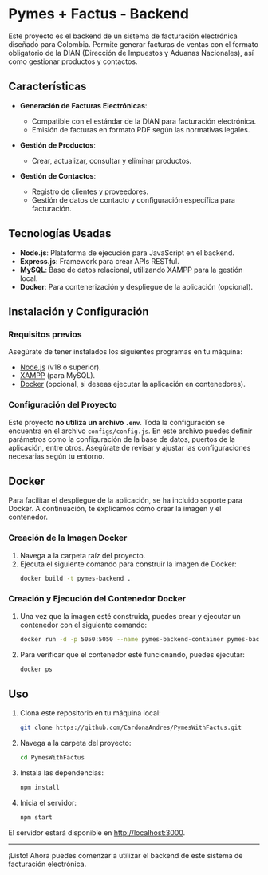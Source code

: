 # Pymes + Factus - Backend

Este proyecto es el backend de un sistema de facturación electrónica diseñado para Colombia. Permite generar facturas de ventas con el formato obligatorio de la DIAN (Dirección de Impuestos y Aduanas Nacionales), así como gestionar productos y contactos.

## Características

- **Generación de Facturas Electrónicas**:
  - Compatible con el estándar de la DIAN para facturación electrónica.
  - Emisión de facturas en formato PDF según las normativas legales.

- **Gestión de Productos**:
  - Crear, actualizar, consultar y eliminar productos.

- **Gestión de Contactos**:
  - Registro de clientes y proveedores.
  - Gestión de datos de contacto y configuración específica para facturación.

## Tecnologías Usadas

- **Node.js**: Plataforma de ejecución para JavaScript en el backend.
- **Express.js**: Framework para crear APIs RESTful.
- **MySQL**: Base de datos relacional, utilizando XAMPP para la gestión local.
- **Docker**: Para contenerización y despliegue de la aplicación (opcional).

## Instalación y Configuración

### Requisitos previos

Asegúrate de tener instalados los siguientes programas en tu máquina:

- [Node.js](https://nodejs.org/) (v18 o superior).
- [XAMPP](https://www.apachefriends.org/) (para MySQL).
- [Docker](https://www.docker.com/) (opcional, si deseas ejecutar la aplicación en contenedores).

### Configuración del Proyecto

Este proyecto **no utiliza un archivo `.env`**. Toda la configuración se encuentra en el archivo `configs/config.js`. En este archivo puedes definir parámetros como la configuración de la base de datos, puertos de la aplicación, entre otros. Asegúrate de revisar y ajustar las configuraciones necesarias según tu entorno.

## Docker

Para facilitar el despliegue de la aplicación, se ha incluido soporte para Docker. A continuación, te explicamos cómo crear la imagen y el contenedor.

### Creación de la Imagen Docker

1. Navega a la carpeta raíz del proyecto.
2. Ejecuta el siguiente comando para construir la imagen de Docker:
   ```bash
   docker build -t pymes-backend .
   ```

### Creación y Ejecución del Contenedor Docker

1. Una vez que la imagen esté construida, puedes crear y ejecutar un contenedor con el siguiente comando:
   ```bash
   docker run -d -p 5050:5050 --name pymes-backend-container pymes-backend
   ```

2. Para verificar que el contenedor esté funcionando, puedes ejecutar:
   ```bash
   docker ps
   ```

## Uso

1. Clona este repositorio en tu máquina local:
   ```bash
   git clone https://github.com/CardonaAndres/PymesWithFactus.git
   ```

2. Navega a la carpeta del proyecto:
   ```bash
   cd PymesWithFactus
   ```

3. Instala las dependencias:
   ```bash
   npm install
   ```

4. Inicia el servidor:
   ```bash
   npm start
   ```

El servidor estará disponible en [http://localhost:3000](http://localhost:3000).

---

¡Listo! Ahora puedes comenzar a utilizar el backend de este sistema de facturación electrónica.
```
